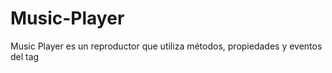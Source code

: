 # Music-Player
Music Player es un reproductor que utiliza métodos, propiedades y eventos del tag <audio> de HTML 5.
La musica, informacion y imagenes son del api publico de Deezer.

